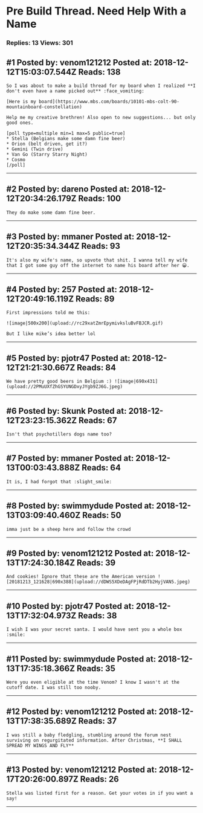 # Pre Build Thread. Need Help With a Name

### Replies: 13 Views: 301

## \#1 Posted by: venom121212 Posted at: 2018-12-12T15:03:07.544Z Reads: 138

```
So I was about to make a build thread for my board when I realized **I don't even have a name picked out** :face_vomiting:

[Here is my board](https://www.mbs.com/boards/10101-mbs-colt-90-mountainboard-constellation)

Help me my creative brethren! Also open to new suggestions... but only good ones.

[poll type=multiple min=1 max=5 public=true]
* Stella (Belgians make some damn fine beer)
* Orion (belt driven, get it?)
* Gemini (Twin drive)
* Van Go (Starry Starry Night)
* Cosmo
[/poll]
```

---
## \#2 Posted by: dareno Posted at: 2018-12-12T20:34:26.179Z Reads: 100

```
They do make some damn fine beer.
```

---
## \#3 Posted by: mmaner Posted at: 2018-12-12T20:35:34.344Z Reads: 93

```
It's also my wife's name, so upvote that shit. I wanna tell my wife that I got some guy off the internet to name his board after her 😀.
```

---
## \#4 Posted by: 257 Posted at: 2018-12-12T20:49:16.119Z Reads: 89

```
First impressions told me this:

![image|500x200](upload://rc29xatZmrEpymivksluBvFBJCR.gif) 

But I like mike’s idea better lol
```

---
## \#5 Posted by: pjotr47 Posted at: 2018-12-12T21:21:30.667Z Reads: 84

```
We have pretty good beers in Belgium :) ![image|690x431](upload://2PMuUXfZhGSYUNGDxyJYgb9ZJ6G.jpeg)
```

---
## \#6 Posted by: Skunk Posted at: 2018-12-12T23:23:15.362Z Reads: 67

```
Isn't that psychotillers dogs name too?
```

---
## \#7 Posted by: mmaner Posted at: 2018-12-13T00:03:43.888Z Reads: 64

```
It is, I had forgot that :slight_smile:
```

---
## \#8 Posted by: swimmydude Posted at: 2018-12-13T03:09:40.460Z Reads: 50

```
imma just be a sheep here and follow the crowd
```

---
## \#9 Posted by: venom121212 Posted at: 2018-12-13T17:24:30.184Z Reads: 39

```
And cookies! Ignore that these are the American version ![20181213_121628|690x388](upload://dDWS5XDeDAgFPjRdDTb2HyjVAN5.jpeg)
```

---
## \#10 Posted by: pjotr47 Posted at: 2018-12-13T17:32:04.973Z Reads: 38

```
I wish I was your secret santa. I would have sent you a whole box :smile:
```

---
## \#11 Posted by: swimmydude Posted at: 2018-12-13T17:35:18.366Z Reads: 35

```
Were you even eligible at the time Venom? I know I wasn't at the cutoff date. I was still too nooby.
```

---
## \#12 Posted by: venom121212 Posted at: 2018-12-13T17:38:35.689Z Reads: 37

```
I was still a baby fledgling, stumbling around the forum nest surviving on regurgitated information. After Christmas, **I SHALL SPREAD MY WINGS AND FLY**
```

---
## \#13 Posted by: venom121212 Posted at: 2018-12-17T20:26:00.897Z Reads: 26

```
Stella was listed first for a reason. Get your votes in if you want a say!
```

---
